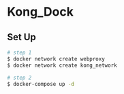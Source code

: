 # Kong_Dock

## Set Up
``` bash
# step 1
$ docker network create webproxy
$ docker network create kong_network

# step 2
$ docker-compose up -d
